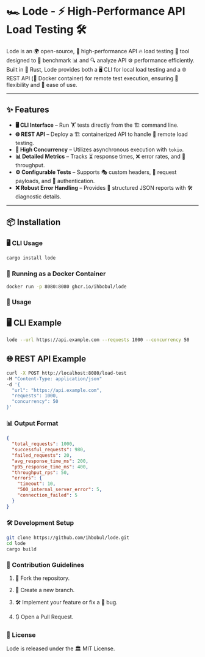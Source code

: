 # 🏎️ Lode - ⚡ High-Performance API Load Testing 🛠️

Lode is an 🌍 open-source, 🚀 high-performance API 🔥 load testing 🧪 tool designed to 📏 benchmark 📊 and 🔍 analyze API ⚙️ performance efficiently. Built in 🦀 Rust, Lode provides both a 🖥️ CLI for local load testing and a 🌐 REST API (🐳 Docker container) for remote test execution, ensuring 🎯 flexibility and 🤹 ease of use.

---

## ✨ Features

- **🖥️ CLI Interface** – Run 🏋️ tests directly from the 🏗️ command line.
- **🌐 REST API** – Deploy a 🏗️ containerized API to handle 📡 remote load testing.
- **🚀 High Concurrency** – Utilizes asynchronous execution with `tokio`.
- **📊 Detailed Metrics** – Tracks ⏳ response times, ❌ error rates, and 🚦 throughput.
- **⚙️ Configurable Tests** – Supports 🎭 custom headers, 📜 request payloads, and 🔑 authentication.
- **❌ Robust Error Handling** – Provides 📄 structured JSON reports with 🛠️ diagnostic details.

---

## 📦 Installation

### 🖥️ CLI Usage

```sh
cargo install lode
```

### 🐳 Running as a Docker Container
```sh
docker run -p 8080:8080 ghcr.io/ihbobul/lode
```

### 🚀 Usage
## 🖥️ CLI Example
```sh
lode --url https://api.example.com --requests 1000 --concurrency 50
```

## 🌐 REST API Example
```sh
curl -X POST http://localhost:8080/load-test 
-H "Content-Type: application/json" 
-d '{
  "url": "https://api.example.com",
  "requests": 1000,
  "concurrency": 50
}'
```

### 📊 Output Format
```json
{
  "total_requests": 1000,
  "successful_requests": 980,
  "failed_requests": 20,
  "avg_response_time_ms": 200,
  "p95_response_time_ms": 400,
  "throughput_rps": 50,
  "errors": {
    "timeout": 10,
    "500_internal_server_error": 5,
    "connection_failed": 5
  }
}
```

### 🛠️ Development Setup
```sh
git clone https://github.com/ihbobul/lode.git
cd lode
cargo build
```

### 🤝 Contribution Guidelines
1. 🍴 Fork the repository.

2. 🌱 Create a new branch.

3. 🛠️ Implement your feature or fix a 🐛 bug.

4. 🔃 Open a Pull Request.

### 📜 License
Lode is released under the 🏛️ MIT License.
